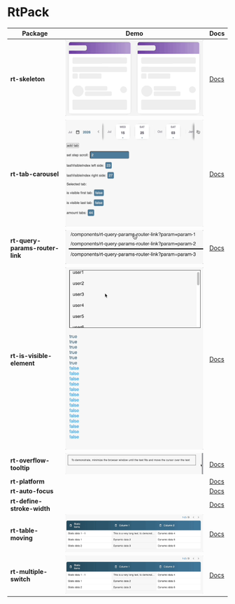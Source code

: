 # RtPack

| Package                         | Demo                                                                       | Docs                                                                                                  |
|---------------------------------|----------------------------------------------------------------------------|-------------------------------------------------------------------------------------------------------|
| **rt-skeleton**                 | ![](/projects/rt-skeleton/rt-skeleton.gif)                                 | [Docs](https://github.com/regulus-team/rt-pack/tree/main/projects/rt-skeleton#readme)                 |
| **rt-tab-carousel**             | ![](/projects/rt-tab-carousel/rt-carousel_1.gif)                           | [Docs](https://github.com/regulus-team/rt-pack/tree/main/projects/rt-tab-carousel#readme)             |
| **rt-query-params-router-link** | ![](/projects/rt-query-params-router-link/rt-query-params-router-link.gif) | [Docs](https://github.com/regulus-team/rt-pack/tree/main/projects/rt-query-params-router-link#readme) |
| **rt-is-visible-element**       | ![](/projects/rt-is-visible-element/rt-is-visible-element.gif)             | [Docs](https://github.com/regulus-team/rt-pack/tree/main/projects/rt-is-visible-element#readme)       |
| **rt-overflow-tooltip**         | ![](/projects/rt-overflow-tooltip/rt-overflow-tooltip.gif)                 | [Docs](https://github.com/regulus-team/rt-pack/tree/main/projects/rt-overflow-tooltip#readme)         |
| **rt-platform**                 |                                                                            | [Docs](https://github.com/regulus-team/rt-pack/tree/main/projects/rt-platform#readme)                 |
| **rt-auto-focus**               |                                                                            | [Docs](https://github.com/regulus-team/rt-pack/tree/main/projects/rt-auto-focus#readme)               |
| **rt-define-stroke-width**      |                                                                            | [Docs](https://github.com/regulus-team/rt-pack/tree/main/projects/rt-define-stroke-width#readme)      |
| **rt-table-moving**             | ![](/projects/rt-table-moving/rt-table-moving.gif)                         | [Docs](https://github.com/regulus-team/rt-pack/tree/main/projects/rt-table-moving#readme)             |
| **rt-multiple-switch**          | ![](/projects/rt-table-moving/rt-table-moving.gif)                         | [Docs](https://github.com/regulus-team/rt-pack/tree/main/projects/rt-multiple-switch#readme)          |
